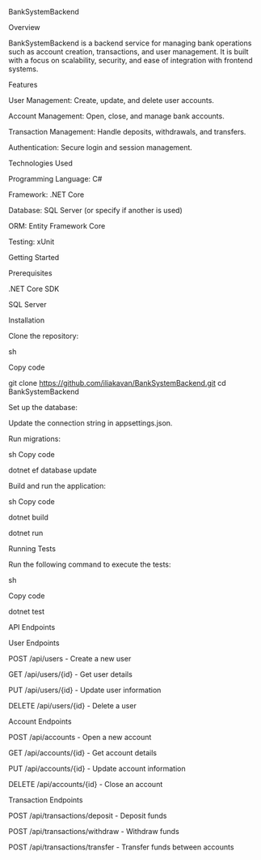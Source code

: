 BankSystemBackend

Overview

BankSystemBackend is a backend service for managing bank operations such as account creation, transactions, and user management. It is built with a focus on scalability, security, and ease of integration with frontend systems.

Features

User Management: Create, update, and delete user accounts.

Account Management: Open, close, and manage bank accounts.

Transaction Management: Handle deposits, withdrawals, and transfers.

Authentication: Secure login and session management.

Technologies Used

Programming Language: C#

Framework: .NET Core


Database: SQL Server (or specify if another is used)

ORM: Entity Framework Core

Testing: xUnit

Getting Started

Prerequisites

.NET Core SDK

SQL Server


Installation

Clone the repository:

sh

Copy code

git clone https://github.com/iliakavan/BankSystemBackend.git
cd BankSystemBackend

Set up the database:

Update the connection string in appsettings.json.

Run migrations:

sh
Copy code

dotnet ef database update

Build and run the application:

sh
Copy code

dotnet build

dotnet run

Running Tests

Run the following command to execute the tests:

sh

Copy code

dotnet test

API Endpoints

User Endpoints

POST /api/users - Create a new user

GET /api/users/{id} - Get user details

PUT /api/users/{id} - Update user information

DELETE /api/users/{id} - Delete a user

Account Endpoints

POST /api/accounts - Open a new account

GET /api/accounts/{id} - Get account details

PUT /api/accounts/{id} - Update account information

DELETE /api/accounts/{id} - Close an account

Transaction Endpoints

POST /api/transactions/deposit - Deposit funds

POST /api/transactions/withdraw - Withdraw funds

POST /api/transactions/transfer - Transfer funds between accounts


